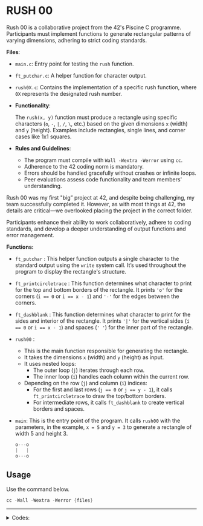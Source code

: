 # RUSH 00

Rush 00 is a collaborative project from the 42's Piscine C programme. Participants must implement functions to generate rectangular patterns of varying dimensions, adhering to strict coding standards.

**Files**:

- `main.c`: Entry point for testing the `rush` function.
- `ft_putchar.c`: A helper function for character output.
- `rush0X.c`: Contains the implementation of a specific rush function, where `0X` represents the designated rush number.
- **Functionality**:
    
    The `rush(x, y)` function must produce a rectangle using specific characters (`o`, `-`, `|`, `/`, `\`, etc.) based on the given dimensions `x` (width) and `y` (height). Examples include rectangles, single lines, and corner cases like 1x1 squares.
    
- **Rules and Guidelines**:
    - The program must compile with `Wall -Wextra -Werror` using `cc`.
    - Adherence to the 42 coding norm is mandatory.
    - Errors should be handled gracefully without crashes or infinite loops.
    - Peer evaluations assess code functionality and team members' understanding.

Rush 00 was my first "big” project at 42, and despite being challenging, my team successfully completed it. However, as with most things at 42, the details are critical—we overlooked placing the project in the correct folder. 

Participants enhance their ability to work collaboratively, adhere to coding standards, and develop a deeper understanding of output functions and error management.

**Functions:**

- `ft_putchar` : This helper function outputs a single character to the standard output using the `write` system call. It’s used throughout the program to display the rectangle's structure.
- `ft_printcircletrace` : This function determines what character to print for the top and bottom borders of the rectangle. It prints `'o'` for the corners (`i == 0` or `i == x - 1`) and `'-'` for the edges between the corners.
- `ft_dashblank` : This function determines what character to print for the sides and interior of the rectangle. It prints `'|'` for the vertical sides (`i == 0` or `i == x - 1`) and spaces (`' '`) for the inner part of the rectangle.
- `rush00` :
    - This is the main function responsible for generating the rectangle.
    - It takes the dimensions `x` (width) and `y` (height) as input.
    - It uses nested loops:
        - The outer loop (`j`) iterates through each row.
        - The inner loop (`i`) handles each column within the current row.
    - Depending on the row (`j`) and column (`i`) indices:
        - For the first and last rows (`j == 0` or `j == y - 1`), it calls `ft_printcircletrace` to draw the top/bottom borders.
        - For intermediate rows, it calls `ft_dashblank` to create vertical borders and spaces.
- `main`: This is the entry point of the program. It calls `rush00` with the parameters, in the example, `x = 5` and `y = 3` to generate a rectangle of width 5 and height 3.
    
    ```c
    o---o
    |   |
    o---o
    ```
    

## Usage

Use the command below.

```c
cc -Wall -Wextra -Werror {files}

```

---
<details>
        <summary>Codes:</summary>

- [ft_putchar:](https://github.com/vinislima/42sp_piscine_rush00/blob/main/ft_putchar.c)
    
    ```c
    /* ************************************************************************** */
    /*                                                                            */
    /*                                                        :::      ::::::::   */
    /*   ft_putchar.c                                       :+:      :+:    :+:   */
    /*                                                    +:+ +:+         +:+     */
    /*   By: vinda-si <vinda-si@student.42sp.org.br>    +#+  +:+       +#+        */
    /*                                                +#+#+#+#+#+   +#+           */
    /*   Created: 2024/08/15 17:42:24 by vinda-si          #+#    #+#             */
    /*   Updated: 2024/11/24 22:14:02 by vinda-si         ###   ########.fr       */
    /*                                                                            */
    /* ************************************************************************** */
    
    // adicionar a biblioteca unistd.h para usar a função write
    #include <unistd.h>
    // a função ft_putchar recebe um char e imprime na tela
    void	ft_putchar(char c);
    
    void	ft_putchar(char c)
    {
    	// a função write recebe 3 argumentos, o primeiro é o descritor
    	// de arquivo, o segundo é o endereço da variável que contém o
    	// caractere a ser impresso e o terceiro é o tamanho do caractere
    	write(1, &c, 1);
    }
    
    ```
    
- [rush00:](https://github.com/vinislima/42sp_piscine_rush00/blob/main/rush00.c)
    
    ```c
    /* ************************************************************************** */
    /*                                                                            */
    /*                                                        :::      ::::::::   */
    /*   rush00.c                                           :+:      :+:    :+:   */
    /*                                                    +:+ +:+         +:+     */
    /*   By: vinda-si <vinda-si@student.42sp.org.br>    +#+  +:+       +#+        */
    /*                                                +#+#+#+#+#+   +#+           */
    /*   Created: 2024/08/17 16:53:02 by vinda-si          #+#    #+#             */
    /*   Updated: 2024/11/24 22:33:44 by vinda-si         ###   ########.fr       */
    /*                                                                            */
    /* ************************************************************************** */
    
    // aqui prototipamos as funções que vamos usar
    // a função ft_putchar escreve um caractere na saída padrão
    // a função ft_printcircletrace escreve um caractere de acordo com a posição
    // a função ft_dashblank escreve um caractere de acordo com a posição
    // a função rush00 escreve um retângulo com bordas de cantos arredondados
    void	ft_putchar(char c);
    void	ft_printcircletrace(int i, int x);
    void	ft_dashblank(int i, int x);
    void	rush00(int x, int y);
    // a função ft_printcircletrace escreve um caractere de acordo com a posição
    // recebe dois inteiros i e x, que são a posição atual e o tamanho da linha
    void	ft_printcircletrace(int i, int x)
    {
    	// se a posição atual for 0 ou a última posição
    	// escreve o caractere 'o', pois é um canto
    	if (i == 0 || i == x - 1)
    		ft_putchar('o');
    	// senão escreve o caractere '-', pois é o topo ou a base
    	else
    		ft_putchar('-');
    }
    // a função ft_dashblank escreve um caractere de acordo com a posição
    // recebe dois inteiros i e x, que são a posição atual e o tamanho da linha
    void	ft_dashblank(int i, int x)
    {
    	// se a posição atual for 0 ou a última posição
    	// escreve o caractere '|', pois é uma lateral
    	if (i == 0 || i == x - 1)
    		ft_putchar ('|');
    	// senão escreve um espaço em branco
    	// pois é o interior do retângulo
    	else
    		ft_putchar (' ');
    }
    
    // função que escreve um retângulo com bordas de cantos arredondados
    // com o caractere 'o' e bordas laterais e superiores com o caractere '-'
    // e bordas inferiores com o caractere '|'
    void	rush00(int x, int y)
    {
    	// declaramos as variáveis j e i
    	// j é a linha atual e i é a coluna atual
    	int	j;
    	int	i;
    	// se x ou y forem menores ou iguais a 0
    	// não faz nada, apenas retorna o controle
    	// para o chamador
    	if (x <= 0 || y <= 0)
    		return ;
    	// atribuímos 0 a j
    	j = 0;
    	// enquanto j for menor que y
    	// o laço se repete
    	while (j < y)
    	{
    		// atribuímos 0 a i para cada linha
    		// sendo que i é a coluna atual
    		i = 0;
    		// enquanto i for menor que x
    		// o laço se repete
    		while (i < x)
    		{
    			// se estivermos na primeira ou última linha
    			// chamamos a função ft_printcircletrace
    			if (j == 0 || j == y - 1)
    				// passando i e x como argumentos
    				// i é a posição atual e x é o tamanho da linha
    				// a função escreve o simbolo '-' ou 'o' de acordo com a posição
    				ft_printcircletrace(i, x);
    			else
    				// senão chamamos a função ft_dashblank
    				// passando i e x como argumentos
    				// i é a posição atual e x é o tamanho da linha
    				// a função escreve o simbolo '|' ou ' ' de acordo com a posição
    				ft_dashblank(i, x);
    			// após escrever o caractere da posição atual
    			// incrementamos i para passar para a próxima posição
    			i++;
    		}
    		// após escrever a linha atual inteira com seus caracteres
    		// chamamos a função ft_putchar para escrever uma quebra de linha
    		ft_putchar('\n');
    		// incrementamos j para passar para a próxima linha
    		j++;
    	}
    }
    
    ```
    
- [main:](https://github.com/vinislima/42sp_piscine_rush00/blob/main/main.c)
    
    ```c
    /* ************************************************************************** */
    /*                                                                            */
    /*                                                        :::      ::::::::   */
    /*   main.c                                             :+:      :+:    :+:   */
    /*                                                    +:+ +:+         +:+     */
    /*   By: vinda-si <vinda-si@student.42sp.org.br>    +#+  +:+       +#+        */
    /*                                                +#+#+#+#+#+   +#+           */
    /*   Created: 2024/08/18 08:56:34 by vinda-si          #+#    #+#             */
    /*   Updated: 2024/11/24 22:14:34 by vinda-si         ###   ########.fr       */
    /*                                                                            */
    /* ************************************************************************** */
    
    // a função rush00 é um protótipo de função que recebe dois inteiros
    void	rush00(int x, int y);
    
    int	main(void)
    {
    	// chamando a função rush00 com os valores 5 e 3
    	rush00(5, 3);
    	// retornando 0 que é o valor padrão de sucesso
    	return (0);
    }
    
    ```
</details>
